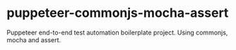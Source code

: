 # puppeteer-commonjs-mocha-assert
Puppeteer end-to-end test automation boilerplate project. Using commonjs, mocha and assert.
